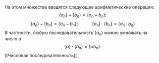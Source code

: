 На этом множестве вводятся следующие арифметические операции:
$$
\{a_{n}\} + \{b_{n}\} = \{a_{n} + b_{n}\};
$$$$
\{a_{n}\} - \{b_{n}\} = \{a_{n} - b_{n}\}; \;\;\;\;\;\;\;\;\;\;\;\;\; \{a_{n}\} · \{b_{n}\} = \{a_{n} · b_{n}\}
$$В частности, любую последовательность $\{ a_{n} \}$ можно умножать на число $\alpha$:
$$
\{ \alpha \}  \;\cdot \; \{ b_{n} \} = \{ \alpha b_{n} \}. 
$$
[[Числовая последовательность]]
